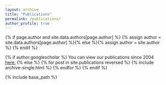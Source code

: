 ```yaml
---
layout: archive
title: "Publications"
permalink: /publications/
author_profile: true
---
```



{% if page.author and site.data.authors[page.author] %}
  {% assign author = site.data.authors[page.author] %}{% else %}{% assign author = site.author %}
{% endif %}

{% if author.googlescholar %}
  You can view our publications since 2004 <u><a href="{{author.googlescholar}}">here</a>.</u>
{% else %}
  {% for post in site.publications reversed %}
    {% include archive-single.html %}
  {% endfor %}
{% endif %}

{% include base_path %}

